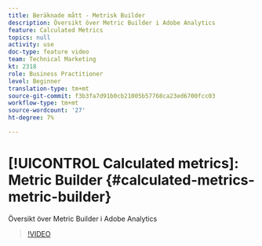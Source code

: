 ```yaml
---
title: Beräknade mått - Metrisk Builder
description: Översikt över Metric Builder i Adobe Analytics
feature: Calculated Metrics
topics: null
activity: use
doc-type: feature video
team: Technical Marketing
kt: 2318
role: Business Practitioner
level: Beginner
translation-type: tm+mt
source-git-commit: f3b3fa7d91b0cb21005b57768ca23ed6700fcc03
workflow-type: tm+mt
source-wordcount: '27'
ht-degree: 7%

---
```



# [!UICONTROL Calculated metrics]: Metric Builder  {#calculated-metrics-metric-builder}

Översikt över Metric Builder i Adobe Analytics

>[!VIDEO](https://video.tv.adobe.com/v/25411/?quality=12)
